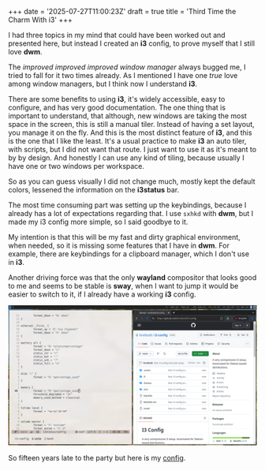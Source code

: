 +++
date = '2025-07-27T11:00:23Z'
draft = true
title = 'Third Time the Charm With i3'
+++

I had three topics in my mind that could have been worked out and presented here, but instead I created an **i3** config, to prove myself that I still love **dwm**.

<!--more-->

The _improved improved improved window manager_ always bugged me, I tried to fall for it two times already. As I mentioned I have one _true_ love among window managers, but I think now I understand **i3**.

There are some benefits to using **i3**, it's widely accessible, easy to configure, and has very good documentation. The one thing that is important to understand, that although, new windows are taking the most space in the screen, this is still a manual tiler. Instead of having a set layout, you manage it on the fly. And this is the most distinct feature of **i3**, and this is the one that I like the least. It's a usual practice to make **i3** an auto tiler, with scripts, but I did not want that route. I just want to use it as it's meant to by by design. And honestly I can use any kind of tiling, because usually I have one or two windows per workspace.

So as you can guess visually I did not change much, mostly kept the default colors, lessened the information on the **i3status** bar.

The most time consuming part was setting up the keybindings, because I already has a lot of expectations regarding that. I use `sxhkd` with **dwm**, but I made my i3 config more simple, so I said goodbye to it.

My intention is that this will be my fast and dirty graphical environment, when needed, so it is missing some features that I have in **dwm**. For example, there are keybindings for a clipboard manager, which I don't use in **i3**.

Another driving force was that the only **wayland** compositor that looks good to me and seems to be stable is **sway**, when I want to jump it would be easier to switch to it, if I already have a working **i3** config.

![i3](i3.png)

So fifteen years late to the party but here is my [config](https://github.com/hrvthzslt/i3-config).
